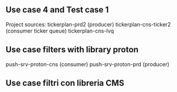 ## Use case 4 and Test case 1

Project sources:
tickerplan-prd2 (producer)
tickerplan-cns-ticker2 (consumer ticker queue)
tickerplan-cns-lvq

## Use case filters with library proton

push-srv-proton-cns (consumer)
push-srv-proton-prd (producer)

## Use case filtri con libreria CMS


